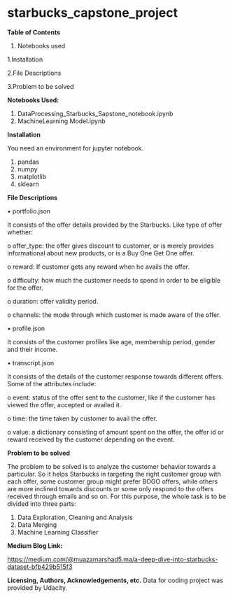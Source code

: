 # starbucks_capstone_project

**Table of Contents**

1. Notebooks used

1.Installation

2.File Descriptions

3.Problem to be solved

**Notebooks Used:**

1. DataProcessing_Starbucks_Sapstone_notebook.ipynb
2. MachineLearning Model.ipynb


**Installation**

You need an environment for jupyter notebook. 
1. pandas
2. numpy
3. matplotlib
4. sklearn


**File Descriptions**

•	portfolio.json

It consists of the offer details provided by the Starbucks. Like type of offer whether:

o	offer_type: the offer gives discount to customer, or is merely provides informational about new products, or is a Buy One Get One offer.

o	reward: If customer gets any reward when he avails the offer.

o	difficulty: how much the customer needs to spend in order to be eligible for the offer.

o	duration: offer validity period.

o	channels:  the mode through which customer is made aware of the offer.

•	profile.json 

It consists of the customer profiles like age, membership period, gender and their income.

•	transcript.json

It consists of the details of the customer response towards different offers. Some of the attributes include:

o	event: status of the offer sent to the customer, like if the customer has viewed the offer, accepted or availed it.

o	time: the time taken by customer to avail the offer.

o	value: a dictionary consisting of amount spent on the offer, the offer id or reward received by the customer depending on the event.


**Problem to be solved**

The problem to be solved is to analyze the customer behavior towards a particular. So it helps Starbucks in targeting the right customer group with each offer, some customer group might prefer BOGO offers, while others are more inclined towards discounts or some only respond to the offers received through emails and so on.
For this purpose, the whole task is to be divided into three parts:

1.	Data Exploration, Cleaning and Analysis
3.	Data Merging
4.	Machine Learning Classifier

**Medium Blog Link:**

https://medium.com/@muazamarshad5.ma/a-deep-dive-into-starbucks-dataset-bfb429b515f3

**Licensing, Authors, Acknowledgements, etc.**
Data for coding project was provided by Udacity.


